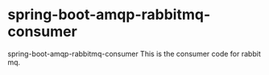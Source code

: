 # spring-boot-amqp-rabbitmq-consumer
spring-boot-amqp-rabbitmq-consumer
This is the consumer code for rabbit mq.
